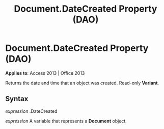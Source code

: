 ﻿---
title: Document.DateCreated Property (DAO)
TOCTitle: DateCreated Property
ms:assetid: e3b881df-1673-f584-bda5-5945b3081ac1
ms:mtpsurl: https://msdn.microsoft.com/library/Ff835760(v=office.15)
ms:contentKeyID: 48548322
ms.date: 09/18/2015
mtps_version: v=office.15
---

# Document.DateCreated Property (DAO)


**Applies to**: Access 2013 | Office 2013

Returns the date and time that an object was created. Read-only **Variant**.

## Syntax

*expression* .DateCreated

*expression* A variable that represents a **Document** object.

